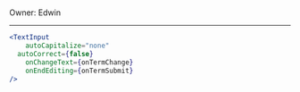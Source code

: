 # <TextInput>

Owner: Edwin

---

```jsx
<TextInput
	autoCapitalize="none"
  autoCorrect={false}
	onChangeText={onTermChange}
	onEndEditing={onTermSubmit}
/>
```